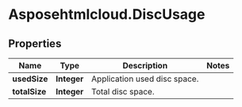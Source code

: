 # Asposehtmlcloud.DiscUsage

## Properties
| Name          | Type        | Description                  | Notes |
|---------------|-------------|------------------------------|-------|
| **usedSize**  | **Integer** | Application used disc space. |       |
| **totalSize** | **Integer** | Total disc space.            |       | 


